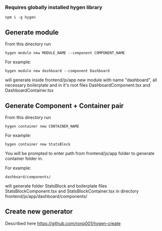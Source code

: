### Requires globally installed hygen library
`
npm i -g hygen
`

## Generate module
From this directory run

`
hygen module new MODULE_NAME --component COMPONENT_NAME
`

For example:

`
hygen module new dashboard --component Dashboard
`

will generate inside frontend/js/app new module with name "dashboard", all necessary boilerplate and in it's root files 
DashboardComponent.tsx and DashboardContainer.tsx

## Generate Component + Container pair
From this directory run 

`
hygen container new CONTAINER_NAME
`

For example: 

`
hygen container new StatsBlock
`

You will be prompted to enter path from frontend/js/app folder to generate container folder in.

For example: 

`
dashboard/components/
`

will generate folder StatsBlock and boilerplate files StatsBlockComponent.tsx and StatsBlockContainer.tsx in directory
frontend/js/app/dashboard/components/


## Create new generator
Described here https://github.com/ronp001/hygen-create

